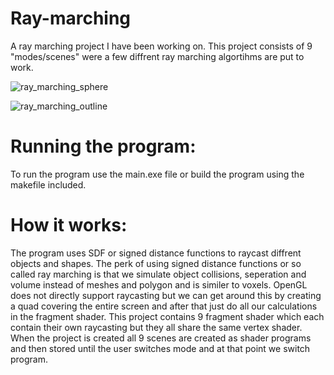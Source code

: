# Ray-marching
 A ray marching project I have been working on. This project consists of 9 "modes/scenes" were a few diffrent ray marching algortihms are put to work.

 ![ray_marching_sphere](https://github.com/user-attachments/assets/f8cab48f-d62f-43c7-bfea-27248e35e6ff)

![ray_marching_outline](https://github.com/user-attachments/assets/8e24443d-10d8-453e-a05f-f51f868d7d0f)

# Running the program:
 To run the program use the main.exe file or build the program using the makefile included.
# How it works:
 The program uses SDF or signed distance functions to raycast diffrent objects and shapes. The perk of using signed distance functions or so called ray marching is that we simulate object collisions, seperation and volume instead of meshes and polygon and is similer to voxels. OpenGL does not directly support raycasting but we can get around this by creating a quad covering the entire screen and after that just do all our calculations in the fragment shader. This project contains 9 fragment shader which each contain their own raycasting but they all share the same vertex shader. When the project is created all 9 scenes are created as shader programs and then stored until the user switches mode and at that point we switch program.
